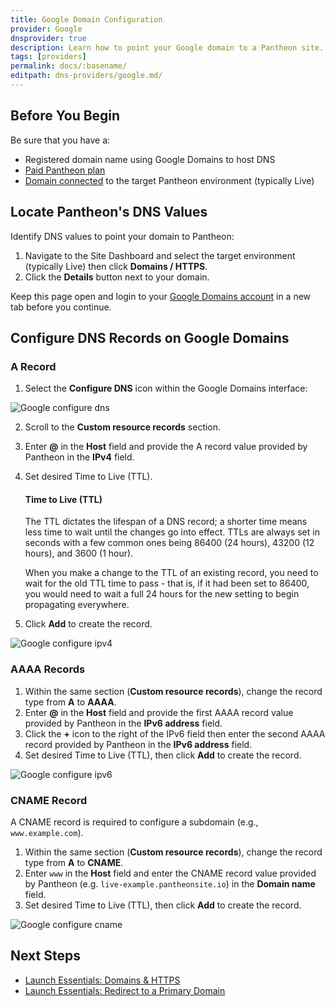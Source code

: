 ```yaml
---
title: Google Domain Configuration
provider: Google
dnsprovider: true
description: Learn how to point your Google domain to a Pantheon site.
tags: [providers]
permalink: docs/:basename/
editpath: dns-providers/google.md/
---
```

## Before You Begin
Be sure that you have a:

- Registered domain name using Google Domains to host DNS
- [Paid Pantheon plan](/guides/launch/plans/)
- [Domain connected](/guides/launch/domains/) to the target Pantheon environment (typically Live)

## Locate Pantheon's DNS Values
Identify DNS values to point your domain to Pantheon:

1. Navigate to the Site Dashboard and select the target environment (typically <span class="glyphicons glyphicons-cardio"></span> Live) then click **<span class="glyphicons glyphicons-global"></span> Domains / HTTPS**.
2. Click the **Details** button next to your domain.

Keep this page open and login to your [Google Domains account](https://domains.google.com/registrar) in a new tab before you continue.

## Configure DNS Records on Google Domains
### A Record
1. Select the **Configure DNS** icon within the Google Domains interface:

  ![Google configure dns](../docs/assets/images/google-config-dns.png)

2. Scroll to the **Custom resource records** section.
3. Enter **@** in the **Host** field and provide the A record value provided by Pantheon in the **IPv4** field.
4. Set desired Time to Live (TTL).

    <Accordion title="Learn More" id="ttl" icon="info-sign">

    #### Time to Live (TTL)

    The TTL dictates the lifespan of a DNS record; a shorter time means less time to wait until the changes go into effect. TTLs are always set in seconds with a few common ones being 86400 (24 hours),  43200 (12 hours), and 3600 (1 hour).

    When you make a change to the TTL of an existing record, you need to wait for the old TTL time to pass - that is, if it had been set to 86400, you would need to wait a full 24 hours for the new setting to begin propagating everywhere.

    </Accordion>

5. Click **Add** to create the record.

![Google configure ipv4](../docs/assets/images/google-a-record.png)


### AAAA Records

1. Within the same section (**Custom resource records**), change the record type from **A** to **AAAA**.
2. Enter **@** in the **Host** field and provide the first AAAA record value provided by Pantheon in the **IPv6 address** field.
3. Click the **+** icon to the right of the IPv6 field then enter the second AAAA record provided by Pantheon in the **IPv6 address** field.
4. Set desired Time to Live (TTL), then click **Add** to create the record.

![Google configure ipv6](../docs/assets/images/google-aaaa.png)


### CNAME Record
A CNAME record is required to configure a subdomain (e.g., `www.example.com`).

1. Within the same section (**Custom resource records**), change the record type from **A** to **CNAME**.
2. Enter `www` in the **Host** field and enter the CNAME record value provided by Pantheon (e.g. `live-example.pantheonsite.io`) in the **Domain name** field.
3. Set desired Time to Live (TTL), then click **Add** to create the record.

![Google configure cname](../docs/assets/images/google-cname.png)

## Next Steps

* [Launch Essentials: Domains & HTTPS](/guides/launch/domains/)
* [Launch Essentials: Redirect to a Primary Domain](/guides/launch/redirects/)
